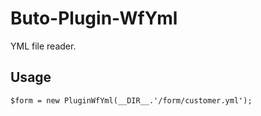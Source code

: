 # Buto-Plugin-WfYml

YML file reader.

## Usage

```
$form = new PluginWfYml(__DIR__.'/form/customer.yml');
```
